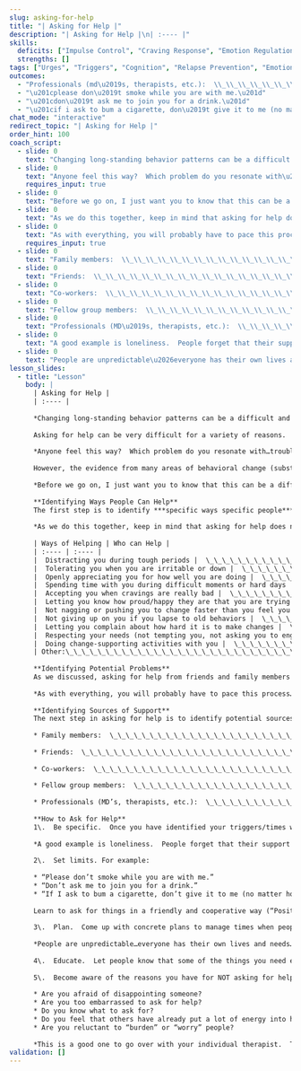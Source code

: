 ```yaml
---
slug: asking-for-help
title: "| Asking for Help |"
description: "| Asking for Help |\n| :---- |"
skills:
  deficits: ["Impulse Control", "Craving Response", "Emotion Regulation", "Interpersonal Effectiveness"]
  strengths: []
tags: ["Urges", "Triggers", "Cognition", "Relapse Prevention", "Emotions"]
outcomes:
  - "Professionals (md\u2019s, therapists, etc.):  \\_\\_\\_\\_\\_\\_\\_\\_\\_\\_\\_\\_\\_\\_\\_\\_\\_\\_\\_\\_\\_\\_\\_\\_\\_\\_\\_\\_\\_\\_\\_\\_\\_\\_\\_\\_\\_\\_\\_"
  - "\u201cplease don\u2019t smoke while you are with me.\u201d"
  - "\u201cdon\u2019t ask me to join you for a drink.\u201d"
  - "\u201cif i ask to bum a cigarette, don\u2019t give it to me (no matter how much i plead).\u201d"
chat_mode: "interactive"
redirect_topic: "| Asking for Help |"
order_hint: 100
coach_script:
  - slide: 0
    text: "Changing long-standing behavior patterns can be a difficult and complicated process. The act of asking for help is one of the most important and most difficult tasks to master."
  - slide: 0
    text: "Anyone feel this way?  Which problem do you resonate with\u2026trouble knowing who to ask, or what to ask for?"
    requires_input: true
  - slide: 0
    text: "Before we go on, I just want you to know that this can be a difficult session for some people.  Using substances can cause you to become very isolated\u2026either because you are only around other users and when you stop there is no one to spend time with\u2026or because family and friends have gotten increasingly upset, frightened or angry.  It can take some time to identify sources of support but it is worth pushing yourself to examine this area closely because it is one of the single biggest predictors of success in making change\u2026.and we want you to be successful."
  - slide: 0
    text: "As we do this together, keep in mind that asking for help does not necessarily mean sitting down with another person and pouring your heart out\u2026sometimes that is appropriate and helpful\u2026but sometimes what you need is a lot more subtle.  Sometimes people can help you and not even realize they are doing it\u2026for example you can call someone when you are having a craving and talk with them about their life\u2026as a distraction from your own\u2026and they never even have to know what is going on with you at the time you call."
  - slide: 0
    text: "As with everything, you will probably have to pace this process\u2026sometimes people will be available, sometimes they won\u2019t\u2026that is why it is important to have multiple sources of potential support\u2026when one is not available\u2026move onto the next.  So, who can you ask for support?"
    requires_input: true
  - slide: 0
    text: "Family members:  \\_\\_\\_\\_\\_\\_\\_\\_\\_\\_\\_\\_\\_\\_\\_\\_\\_\\_\\_\\_\\_\\_\\_\\_\\_\\_\\_\\_\\_\\_\\_\\_\\_\\_\\_\\_\\_\\_\\_\\_\\_\\_\\_\\_\\_\\_\\_\\_\\_\\_\\_\\_\\_\\_\\_\\"
  - slide: 0
    text: "Friends:  \\_\\_\\_\\_\\_\\_\\_\\_\\_\\_\\_\\_\\_\\_\\_\\_\\_\\_\\_\\_\\_\\_\\_\\_\\_\\_\\_\\_\\_\\_\\_\\_\\_\\_\\_\\_\\_\\_\\_\\_\\_\\_\\_\\_\\_\\_\\_\\_\\_\\_\\_\\_\\_\\_\\_\\_\\_\\_\\_\\_\\_\\_\\_\\"
  - slide: 0
    text: "Co-workers:  \\_\\_\\_\\_\\_\\_\\_\\_\\_\\_\\_\\_\\_\\_\\_\\_\\_\\_\\_\\_\\_\\_\\_\\_\\_\\_\\_\\_\\_\\_\\_\\_\\_\\_\\_\\_\\_\\_\\_\\_\\_\\_\\_\\_\\_\\_\\_\\_\\_\\_\\_\\_\\_\\_\\_\\_\\_\\_\\_\\_\\"
  - slide: 0
    text: "Fellow group members:  \\_\\_\\_\\_\\_\\_\\_\\_\\_\\_\\_\\_\\_\\_\\_\\_\\_\\_\\_\\_\\_\\_\\_\\_\\_\\_\\_\\_\\_\\_\\_\\_\\_\\_\\_\\_\\_\\_\\_\\_\\_\\_\\_\\_\\_\\_\\_\\_\\_\\"
  - slide: 0
    text: "Professionals (MD\u2019s, therapists, etc.):  \\_\\_\\_\\_\\_\\_\\_\\_\\_\\_\\_\\_\\_\\_\\_\\_\\_\\_\\_\\_\\_\\_\\_\\_\\_\\_\\_\\_\\_\\_\\_\\_\\_\\_\\_\\_\\_\\_\\"
  - slide: 0
    text: "A good example is loneliness.  People forget that their support system may have gotten used to them being distant or unavailable when they were using\u2026when you stop using, your support system may not realize that you are now interested in not being alone.  They also may be filled with their own anxiety\u2026not wanting to smother you or not wanting to be rejected if you have pushed them away before.  Be specific and tell people that you would like phone calls\u2026that you would like to spend the weekend with them\u2026"
  - slide: 0
    text: "People are unpredictable\u2026everyone has their own lives and needs\u2026so you have to be creative as you try to establish your support system.  Always have multiple options and plan activities for when people are not available.  It may take some time to build friendships and repair relationships."
lesson_slides:
  - title: "Lesson"
    body: |
      | Asking for Help |
      | :---- |
      
      *Changing long-standing behavior patterns can be a difficult and complicated process. The act of asking for help is one of the most important and most difficult tasks to master.*  
         
      Asking for help can be very difficult for a variety of reasons.  For example, some people feel ashamed or embarrassed to ask for attention and support.  Others don’t know what to ask for, and some don’t know how to ask for support in a direct way that ensures their needs will be met.  
      
      *Anyone feel this way?  Which problem do you resonate with…trouble knowing who to ask, or what to ask for?*
      
      However, the evidence from many areas of behavioral change (substance use, exercise, diet) is that asking for help from others is associated with making and maintaining successful change.  As a result, it is important to be **AWARE** of the following:
      
      *Before we go on, I just want you to know that this can be a difficult session for some people.  Using substances can cause you to become very isolated…either because you are only around other users and when you stop there is no one to spend time with…or because family and friends have gotten increasingly upset, frightened or angry.  It can take some time to identify sources of support but it is worth pushing yourself to examine this area closely because it is one of the single biggest predictors of success in making change….and we want you to be successful.*
      
      **Identifying Ways People Can Help**  
      The first step is to identify ***specific ways specific people*** can help you.  Keep in mind that certain people may be helpful in some ways and not others.  Be specific\! 
      
      *As we do this together, keep in mind that asking for help does not necessarily mean sitting down with another person and pouring your heart out…sometimes that is appropriate and helpful…but sometimes what you need is a lot more subtle.  Sometimes people can help you and not even realize they are doing it…for example you can call someone when you are having a craving and talk with them about their life…as a distraction from your own…and they never even have to know what is going on with you at the time you call.*
      
      | Ways of Helping | Who can Help |
      | :---- | :---- |
      |  Distracting you during tough periods |  \_\_\_\_\_\_\_\_\_\_\_\_\_\_\_\_\_\_\_\_\_\_\_\_\_\_ |
      |  Tolerating you when you are irritable or down |  \_\_\_\_\_\_\_\_\_\_\_\_\_\_\_\_\_\_\_\_\_\_\_\_\_\_ |
      |  Openly appreciating you for how well you are doing |  \_\_\_\_\_\_\_\_\_\_\_\_\_\_\_\_\_\_\_\_\_\_\_\_\_\_ |
      |  Spending time with you during difficult moments or hard days |  \_\_\_\_\_\_\_\_\_\_\_\_\_\_\_\_\_\_\_\_\_\_\_\_\_\_ |
      |  Accepting you when cravings are really bad |  \_\_\_\_\_\_\_\_\_\_\_\_\_\_\_\_\_\_\_\_\_\_\_\_\_\_ |
      |  Letting you know how proud/happy they are that you are trying |  \_\_\_\_\_\_\_\_\_\_\_\_\_\_\_\_\_\_\_\_\_\_\_\_\_\_ |
      |  Not nagging or pushing you to change faster than you feel you can…being accepting of you |  \_\_\_\_\_\_\_\_\_\_\_\_\_\_\_\_\_\_\_\_\_\_\_\_\_\_ |
      |  Not giving up on you if you lapse to old behaviors |  \_\_\_\_\_\_\_\_\_\_\_\_\_\_\_\_\_\_\_\_\_\_\_\_\_\_ |
      |  Letting you complain about how hard it is to make changes |  \_\_\_\_\_\_\_\_\_\_\_\_\_\_\_\_\_\_\_\_\_\_\_\_\_\_ |
      |  Respecting your needs (not tempting you, not asking you to engage in risky behaviors) |  \_\_\_\_\_\_\_\_\_\_\_\_\_\_\_\_\_\_\_\_\_\_\_\_\_\_ |
      |  Doing change-supporting activities with you |  \_\_\_\_\_\_\_\_\_\_\_\_\_\_\_\_\_\_\_\_\_\_\_\_\_\_  |
      | Other:\_\_\_\_\_\_\_\_\_\_\_\_\_\_\_\_\_\_\_\_\_\_\_\_\_\_\_\_\_\_\_ | \_\_\_\_\_\_\_\_\_\_\_\_\_\_\_\_\_\_\_\_\_\_\_\_\_\_ |
      
      **Identifying Potential Problems**  
      As we discussed, asking for help from friends and family members may be tricky for a variety of reasons.  For example, you may have used substances with them, or they may have significant life problems of their own. Keep in mind that they may not be able to give you too much encouragement if they are having a hard time themselves\!\!  
      
      *As with everything, you will probably have to pace this process…sometimes people will be available, sometimes they won’t…that is why it is important to have multiple sources of potential support…when one is not available…move onto the next.  So, who can you ask for support?*
      
      **Identifying Sources of Support**  
      The next step in asking for help is to identify potential sources of support.  Think of people in the following categories who could be supportive of your changes:
      
      * Family members:  \_\_\_\_\_\_\_\_\_\_\_\_\_\_\_\_\_\_\_\_\_\_\_\_\_\_\_\_\_\_\_\_\_\_\_\_\_\_\_\_\_\_\_\_\_\_\_\_\_\_\_\_\_\_\_\_
      
      * Friends:  \_\_\_\_\_\_\_\_\_\_\_\_\_\_\_\_\_\_\_\_\_\_\_\_\_\_\_\_\_\_\_\_\_\_\_\_\_\_\_\_\_\_\_\_\_\_\_\_\_\_\_\_\_\_\_\_\_\_\_\_\_\_\_\_
      
      * Co-workers:  \_\_\_\_\_\_\_\_\_\_\_\_\_\_\_\_\_\_\_\_\_\_\_\_\_\_\_\_\_\_\_\_\_\_\_\_\_\_\_\_\_\_\_\_\_\_\_\_\_\_\_\_\_\_\_\_\_\_\_\_\_
      
      * Fellow group members:  \_\_\_\_\_\_\_\_\_\_\_\_\_\_\_\_\_\_\_\_\_\_\_\_\_\_\_\_\_\_\_\_\_\_\_\_\_\_\_\_\_\_\_\_\_\_\_\_\_\_
      
      * Professionals (MD’s, therapists, etc.):  \_\_\_\_\_\_\_\_\_\_\_\_\_\_\_\_\_\_\_\_\_\_\_\_\_\_\_\_\_\_\_\_\_\_\_\_\_\_\_
      
      **How to Ask for Help**  
      1\.  Be specific.  Once you have identified your triggers/times when you may be more vulnerable, ask for specific help at specific times.  Eliminate misunderstanding: close the gap between what you mean and what others may think you mean.
      
      *A good example is loneliness.  People forget that their support system may have gotten used to them being distant or unavailable when they were using…when you stop using, your support system may not realize that you are now interested in not being alone.  They also may be filled with their own anxiety…not wanting to smother you or not wanting to be rejected if you have pushed them away before.  Be specific and tell people that you would like phone calls…that you would like to spend the weekend with them…*
      
      2\.  Set limits. For example: 
      
      * “Please don’t smoke while you are with me.”  
      * “Don’t ask me to join you for a drink.”  
      * “If I ask to bum a cigarette, don’t give it to me (no matter how much I plead).”
      
      Learn to ask for things in a friendly and cooperative way (“Positive Communication Skills”), not in a demanding and angry way. You get mores bees with honey than vinegar\! 
      
      3\.  Plan.  Come up with concrete plans to manage times when people are not able to provide the help you need.  
      
      *People are unpredictable…everyone has their own lives and needs…so you have to be creative as you try to establish your support system.  Always have multiple options and plan activities for when people are not available.  It may take some time to build friendships and repair relationships.*
      
      4\.  Educate.  Let people know that some of the things you need early in this change process (e.g., not having a drink while having dinner with you) won’t necessarily last forever.  Explain to others the effect their behavior has on you. *Example*: “When you smoke in front of me it causes my cravings to become unbearable.  Since I really don’t want to give in to them, I would like it if you did not smoke in front of me for a while.”
      
      5\.  Become aware of the reasons you have for NOT asking for help.
      
      * Are you afraid of disappointing someone?  
      * Are you too embarrassed to ask for help?  
      * Do you know what to ask for?  
      * Do you feel that others have already put a lot of energy into helping you?    
      * Are you reluctant to “burden” or “worry” people?
      
      *This is a good one to go over with your individual therapist.  These automatic thoughts are often based on your history…experiences in your family, how people have responded to your asking for help in the past…if you have had bad experiences in the past…you may be expecting the same response from everyone.  These are important thoughts to challenge and allow yourself to learn to be successful at asking for help.*
validation: []
---
```

